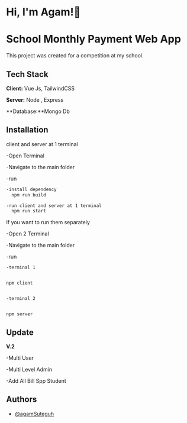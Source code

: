 
# Hi, I'm Agam!👋


# School Monthly Payment Web App

This project was created for a competition at my school.








## Tech Stack

**Client:** Vue Js, TailwindCSS

**Server:** Node , Express

**Database:**Mongo Db


## Installation
client and server at 1 terminal

-Open Terminal

-Navigate to the main folder

-run

```bash
-install dependency
  npm run build 

-run client and server at 1 terminal
  npm run start 
  ```
  

 If you want to run them separately
 
 
 -Open 2 Terminal

 -Navigate to the main folder
 
 -run
   ```
   -terminal 1
   
   
  npm client
  
  
   -terminal 2
   
   
  npm server
 
```
    



## Update
**V.2** 

-Multi User 


-Multi Level Admin 


-Add All Bill Spp Student

## Authors

- [@agamSuteguh](https://www.github.com/agamSuteguh)

